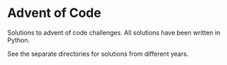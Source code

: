 # Advent of Code
Solutions to advent of code challenges.
All solutions have been written in Python.

See the separate directories for solutions from different years.

